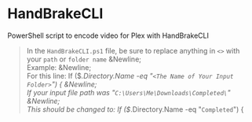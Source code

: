 # HandBrakeCLI
PowerShell script to encode video for Plex with HandBrakeCLI

>In the `HandBrakeCLI.ps1` file, be sure to replace anything in `<>` with your `path` or `folder name`
&Newline;  
Example:
&Newline;  
For this line: If ($_.Directory.Name -eq "`<The Name of Your Input Folder>`") {
&Newline;  
If your input file path was "`C:\Users\Me\Downloads\Completed\`"
&Newline;  
This should be changed to: If ($_.Directory.Name -eq "`Completed`") {
